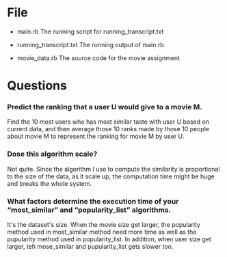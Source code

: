 # File
* main.rb
The running script for running_transcript.txt

* running_transcript.txt
The running output of main.rb

* movie_data.rb
The source code for the movie assignment

# Questions
### Predict the ranking that a user U would give to a movie M.
Find the 10 most users who has most similar taste with user U based on current data, and then average those 10 ranks made by those 10 people about movie M to represent the ranking for movie M by user U.

### Dose this algorithm scale?
Not quite. Since the algorithm I use to compute the similarity is proportional to the size of the data, as it scale up, the computation time might be huge and breaks the whole system.

### What factors determine the execution time of your “most_similar” and “popularity_list” algorithms.
It's the dataset's size. When the movie size get larger, the popularity method used in most_similar method need more time as well as the pupularity method used in popularity_list. In addition, when user size get larger, teh mose_similar and pupularity_list gets slower too.
